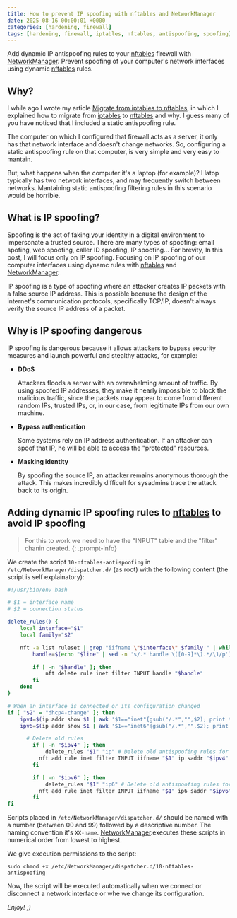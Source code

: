 ```yaml
---
title: How to prevent IP spoofing with nftables and NetworkManager
date: 2025-08-16 00:00:01 +0000
categories: [hardening, firewall]
tags: [hardening, firewall, iptables, nftables, antispoofing, spoofing]
---
```


Add dynamic IP antispoofing rules to your [nftables](https://netfilter.org/projects/nftables/) firewall with [NetworkManager](https://networkmanager.dev/).
Prevent spoofing of your computer's network interfaces using dynamic [nftables](https://netfilter.org/projects/nftables/) rules.

## Why?

I while ago I wrote my article [Migrate from iptables to nftables](https://rubenhortas.github.io/posts/migrate-iptables-nftables/), in which I explained how to migrate from [iptables](https://netfilter.org/projects/iptables/index.html) to [nftables](https://netfilter.org/projects/nftables/) and why.
I guess many of you have noticed that I included a static antispoofing rule.

The computer on which I configured that firewall acts as a server, it only has that network interface and doesn't change networks.
So, configuring a static antispoofing rule on that computer, is very simple and very easy to mantain.

But, what happens when the computer it's a laptop (for example)?
I latop typically has two network interfaces, and may frequently switch between networks.
Mantaining static antispoofing filtering rules in this scenario would be horrible.

## What is IP spoofing?

Spoofing is the act of faking your identity in a digital environment to impersonate a trusted source.
There are many types of spoofing: email spofing, web spoofing, caller ID spoofing, IP spoofing...
For brevity, In this post, I will focus only on IP spoofing.
Focusing on IP spoofing of our computer interfaces using dynamc rules with [nftables](https://netfilter.org/projects/nftables/) and [NetworkManager](https://networkmanager.dev/).

IP spoofing is a type of spoofing where an attacker creates IP packets with a false source IP address.
This is possible because the design of the internet's communication protocols, specifically TCP/IP, doesn't always verify the source IP address of a packet.

## Why is IP spoofing dangerous

IP spoofing is dangerous because it allows attackers to bypass security measures and launch powerful and stealthy attacks, for example:

* **DDoS**

  Attackers floods a server with an overwhelming amount of traffic.
  By using spoofed IP addresses, they make it nearly impossible to block the malicious traffic, since the packets may appear to come from different random IPs, trusted IPs, or, in our case, from legitimate IPs from our own machine.

* **Bypass authentication**

  Some systems rely on IP address authentication.
  If an attacker can spoof that IP, he will be able to access the "protected" resources.

* **Masking identity**

  By spoofing the source IP, an attacker remains anonymous thorough the attack.
  This makes incredibly difficult for sysadmins trace the attack back to its origin.

## Adding dynamic IP spoofing rules to [nftables](https://netfilter.org/projects/nftables/) to avoid IP spoofing

> For this to work we need to have the "INPUT" table and the "filter" chanin created.
{: .prompt-info}

We create the script `10-nftables-antispoofing` in `/etc/NetworkManager/dispatcher.d/` (as root) with the following content (the script is self explainatory):

```bash
#!/usr/bin/env bash

# $1 = interface name
# $2 = connection status

delete_rules() {
    local interface="$1"
    local family="$2"

    nft -a list ruleset | grep "iifname \"$interface\" $family " | while read -r line; do
        handle=$(echo "$line" | sed -n 's/.* handle \([0-9]*\).*/\1/p')

        if [ -n "$handle" ]; then
            nft delete rule inet filter INPUT handle "$handle"
        fi
    done
}

# When an interface is connected or its configuration changed
if [ "$2" = "dhcp4-change" ]; then
	ipv4=$(ip addr show $1 | awk '$1=="inet"{gsub("/.*","",$2); print $2; next}')
	ipv6=$(ip addr show $1 | awk '$1=="inet6"{gsub("/.*","",$2); print $2; next}')

      # Delete old rules
    	if [ -n "$ipv4" ]; then
    		delete_rules "$1" "ip" # Delete old antispoofing rules for the interface and family
    	  nft add rule inet filter INPUT iifname "$1" ip saddr "$ipv4" drop # Add new antispoofing rules
    	fi

    	if [ -n "$ipv6" ]; then
    		delete_rules "$1" "ip6" # Delete old antispoofing rules for the interface and family
    	  nft add rule inet filter INPUT iifname "$1" ip6 saddr "$ipv6" drop # Add new antispoofing rules
    	fi
fi
```

Scripts placed in `/etc/NetworkManager/dispatcher.d/` should be named with a number (between 00 and 99) followed by a descriptive number.
The naming convention it's `XX-name`.
[NetworkManager](https://networkmanager.dev/).executes these scripts in numerical order from lowest to highest.

We give execution permissions to the script:

`sudo chmod +x /etc/NetworkManager/dispatcher.d/10-nftables-antispoofing`

Now, the script will be executed automatically when we connect or disconnect a network interface or whe we change its configuration.

*Enjoy! ;)*
